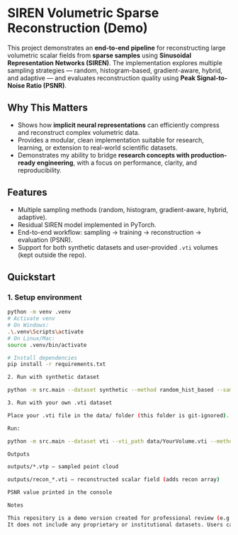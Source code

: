 # SIREN Volumetric Sparse Reconstruction (Demo)

This project demonstrates an **end-to-end pipeline** for reconstructing large volumetric scalar fields from **sparse samples** using **Sinusoidal Representation Networks (SIREN)**. The implementation explores multiple sampling strategies — random, histogram-based, gradient-aware, hybrid, and adaptive — and evaluates reconstruction quality using **Peak Signal-to-Noise Ratio (PSNR)**.

## Why This Matters

- Shows how **implicit neural representations** can efficiently compress and reconstruct complex volumetric data.
- Provides a modular, clean implementation suitable for research, learning, or extension to real-world scientific datasets.
- Demonstrates my ability to bridge **research concepts with production-ready engineering**, with a focus on performance, clarity, and reproducibility.

## Features

- Multiple sampling methods (random, histogram, gradient-aware, hybrid, adaptive).
- Residual SIREN model implemented in PyTorch.
- End-to-end workflow: sampling → training → reconstruction → evaluation (PSNR).
- Support for both synthetic datasets and user-provided `.vti` volumes (kept outside the repo).

## Quickstart

### 1. Setup environment

```bash
python -m venv .venv
# Activate venv
# On Windows:
.\.venv\Scripts\activate
# On Linux/Mac:
source .venv/bin/activate

# Install dependencies
pip install -r requirements.txt

2. Run with synthetic dataset

python -m src.main --dataset synthetic --method random_hist_based --sampling 5 --outdir outputs/

3. Run with your own .vti dataset

Place your .vti file in the data/ folder (this folder is git-ignored).

Run:

python -m src.main --dataset vti --vti_path data/YourVolume.vti --method hist_grad --sampling 5 --outdir outputs/

Outputs

outputs/*.vtp — sampled point cloud

outputs/recon_*.vti — reconstructed scalar field (adds recon array)

PSNR value printed in the console

Notes

This repository is a demo version created for professional review (e.g., job applications).
It does not include any proprietary or institutional datasets. Users can test with their own .vti files or the provided synthetic volume generator.

```
